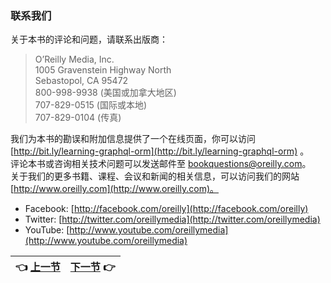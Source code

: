 ### 联系我们
关于本书的评论和问题，请联系出版商：  
>O’Reilly Media, Inc.  
>1005 Gravenstein Highway North  
>Sebastopol, CA 95472  
>800-998-9938 (美国或加拿大地区)  
>707-829-0515 (国际或本地)  
>707-829-0104 (传真)  

我们为本书的勘误和附加信息提供了一个在线页面，你可以访问 [http://bit.ly/learning-graphql-orm](http://bit.ly/learning-graphql-orm) 。  
评论本书或咨询相关技术问题可以发送邮件至 [bookquestions@oreilly.com](bookquestions@oreilly.com)。  
关于我们的更多书籍、课程、会议和新闻的相关信息，可以访问我们的网站 [http://www.oreilly.com](http://www.oreilly.com)。  
- Facebook: [http://facebook.com/oreilly](http://facebook.com/oreilly)  
- Twitter: [http://twitter.com/oreillymedia](http://twitter.com/oreillymedia)  
- YouTube: [http://www.youtube.com/oreillymedia](http://www.youtube.com/oreillymedia)  

| :point_left: [上一节](/Preface_04.md) | [下一节](/ch01_00.md) :point_right: |
| - | - |
